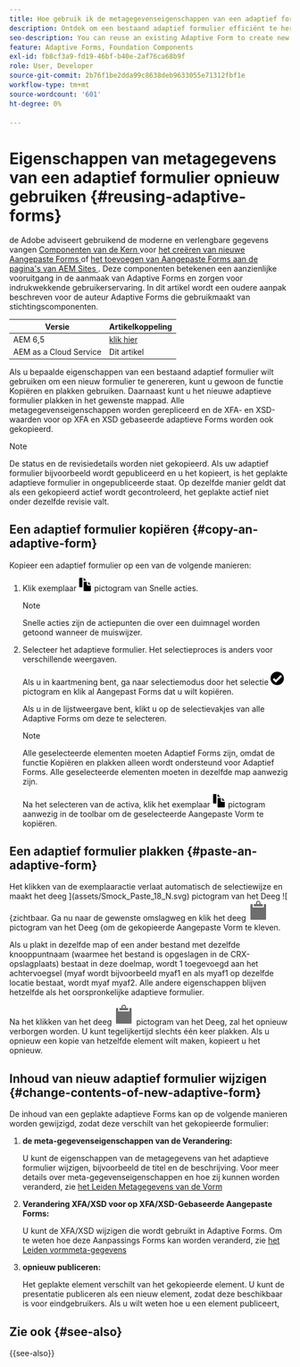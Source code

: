 ```yaml
---
title: Hoe gebruik ik de metagegevenseigenschappen van een adaptief formulier opnieuw?
description: Ontdek om een bestaand adaptief formulier efficiënt te hergebruiken om een nieuw formulier te maken.
seo-description: You can reuse an existing Adaptive Form to create new Adaptive Forms.
feature: Adaptive Forms, Foundation Components
exl-id: fb8cf3a9-fd19-46bf-b40e-2af76ca68b9f
role: User, Developer
source-git-commit: 2b76f1be2dda99c8638deb9633055e71312fbf1e
workflow-type: tm+mt
source-wordcount: '601'
ht-degree: 0%

---
```


# Eigenschappen van metagegevens van een adaptief formulier opnieuw gebruiken {#reusing-adaptive-forms}

<span class="preview"> de Adobe adviseert gebruikend de moderne en verlengbare gegevens vangen [ Componenten van de Kern ](https://experienceleague.adobe.com/docs/experience-manager-core-components/using/adaptive-forms/introduction.html) voor [ het creëren van nieuwe Aangepaste Forms ](/help/forms/creating-adaptive-form-core-components.md) of [ het toevoegen van Aangepaste Forms aan de pagina&#39;s van AEM Sites ](/help/forms/create-or-add-an-adaptive-form-to-aem-sites-page.md). Deze componenten betekenen een aanzienlijke vooruitgang in de aanmaak van Adaptive Forms en zorgen voor indrukwekkende gebruikerservaring. In dit artikel wordt een oudere aanpak beschreven voor de auteur Adaptive Forms die gebruikmaakt van stichtingscomponenten. </span>


| Versie | Artikelkoppeling |
| -------- | ---------------------------- |
| AEM 6,5 | [ klik hier ](https://experienceleague.adobe.com/docs/experience-manager-65/forms/adaptive-forms-basic-authoring/reusing-adaptive-forms.html) |
| AEM as a Cloud Service | Dit artikel |

Als u bepaalde eigenschappen van een bestaand adaptief formulier wilt gebruiken om een nieuw formulier te genereren, kunt u gewoon de functie Kopiëren en plakken gebruiken. Daarnaast kunt u het nieuwe adaptieve formulier plakken in het gewenste mappad. Alle metagegevenseigenschappen worden gerepliceerd en de XFA- en XSD-waarden voor op XFA en XSD gebaseerde adaptieve Forms worden ook gekopieerd.

>[!NOTE]
>
>De status en de revisiedetails worden niet gekopieerd. Als uw adaptief formulier bijvoorbeeld wordt gepubliceerd en u het kopieert, is het geplakte adaptieve formulier in ongepubliceerde staat. Op dezelfde manier geldt dat als een gekopieerd actief wordt gecontroleerd, het geplakte actief niet onder dezelfde revisie valt.

## Een adaptief formulier kopiëren {#copy-an-adaptive-form}

Kopieer een adaptief formulier op een van de volgende manieren:

1. Klik exemplaar ![ aem6forms_copy ](assets/aem6forms_copy.png) pictogram van Snelle acties.

   >[!NOTE]
   >
   >Snelle acties zijn de actiepunten die over een duimnagel worden getoond wanneer de muiswijzer.

1. Selecteer het adaptieve formulier. Het selectieproces is anders voor verschillende weergaven.

   Als u in kaartmening bent, ga naar selectiemodus door het selectie ![ te klikken aem6forms_check-circle ](assets/aem6forms_check-circle.png) pictogram en klik al Aangepast Forms dat u wilt kopiëren.

   Als u in de lijstweergave bent, klikt u op de selectievakjes van alle Adaptive Forms om deze te selecteren.

   >[!NOTE]
   >
   >Alle geselecteerde elementen moeten Adaptief Forms zijn, omdat de functie Kopiëren en plakken alleen wordt ondersteund voor Adaptief Forms. Alle geselecteerde elementen moeten in dezelfde map aanwezig zijn.

   Na het selecteren van de activa, klik het exemplaar ![ aem6forms_copy ](assets/aem6forms_copy.png) pictogram aanwezig in de toolbar om de geselecteerde Aangepaste Vorm te kopiëren.

## Een adaptief formulier plakken {#paste-an-adaptive-form}

Het klikken van de exemplaaractie verlaat automatisch de selectiewijze en maakt het deeg ](assets/Smock_Paste_18_N.svg) pictogram van het Deeg ![ {zichtbaar. Ga nu naar de gewenste omslagweg en klik het deeg ![ ](assets/Smock_Paste_18_N.svg) pictogram van het Deeg {om de gekopieerde Aangepaste Vorm te kleven.

Als u plakt in dezelfde map of een ander bestand met dezelfde knooppuntnaam (waarmee het bestand is opgeslagen in de CRX-opslagplaats) bestaat in deze doelmap, wordt 1 toegevoegd aan het achtervoegsel (myaf wordt bijvoorbeeld myaf1 en als myaf1 op dezelfde locatie bestaat, wordt myaf myaf2. Alle andere eigenschappen blijven hetzelfde als het oorspronkelijke adaptieve formulier.

Na het klikken van het deeg ![ ](assets/Smock_Paste_18_N.svg) pictogram van het Deeg, zal het opnieuw verborgen worden. U kunt tegelijkertijd slechts één keer plakken. Als u opnieuw een kopie van hetzelfde element wilt maken, kopieert u het opnieuw.

## Inhoud van nieuw adaptief formulier wijzigen {#change-contents-of-new-adaptive-form}

De inhoud van een geplakte adaptieve Forms kan op de volgende manieren worden gewijzigd, zodat deze verschilt van het gekopieerde formulier:

1. **de meta-gegevenseigenschappen van de Verandering:**

   U kunt de eigenschappen van de metagegevens van het adaptieve formulier wijzigen, bijvoorbeeld de titel en de beschrijving. Voor meer details over meta-gegevenseigenschappen en hoe zij kunnen worden veranderd, zie [ het Leiden Metagegevens van de Vorm ](manage-form-metadata.md)

1. **Verandering XFA/XSD voor op XFA/XSD-Gebaseerde Aangepaste Forms:**

   U kunt de XFA/XSD wijzigen die wordt gebruikt in Adaptive Forms. Om te weten hoe deze Aanpassings Forms kan worden veranderd, zie [ het Leiden vormmeta-gegevens ](manage-form-metadata.md)

1. **opnieuw publiceren:**

   Het geplakte element verschilt van het gekopieerde element. U kunt de presentatie publiceren als een nieuw element, zodat deze beschikbaar is voor eindgebruikers. Als u wilt weten hoe u een element publiceert, <!-- see [Publishing and unpublishing forms](publishing-unpublishing-forms.md) -->


## Zie ook {#see-also}

{{see-also}}